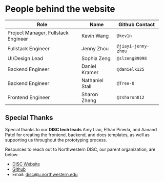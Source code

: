 # People behind the website

| Role | Name | Github Contact|
|------|------|--------|
|Project Manager, Fullstack Engineer| Kevin Wang| ```@kev1n```|
|Fullstack Engineer|Jenny Zhou| ```@jiayi-jenny-zhou```|
|UI/Design Lead| Sophia Zeng| ```@slzeng89098```|
|Backend Engineer| Daniel Kramer| ```@danielk125```|
|Backend Engineer| Nathaniel Stall| ```@Tree-0```|
|Frontend Engineer| Sharon Zheng| ```@zsharon012```|

## Special Thanks
Special thanks to our **DISC tech leads** Amy Liao, Ethan Pineda, and Aanand Patel for creating the frontend, backend, and docs templates, as well as supporting us throughout the prototyping process.

Resources to reach out to Northwestern DISC, our parent organization, are below:

- [DISC Website](https://www.discnu.org/)
- [Github](https://github.com/DISC-NU)
- Email: disc@u.northwestern.edu